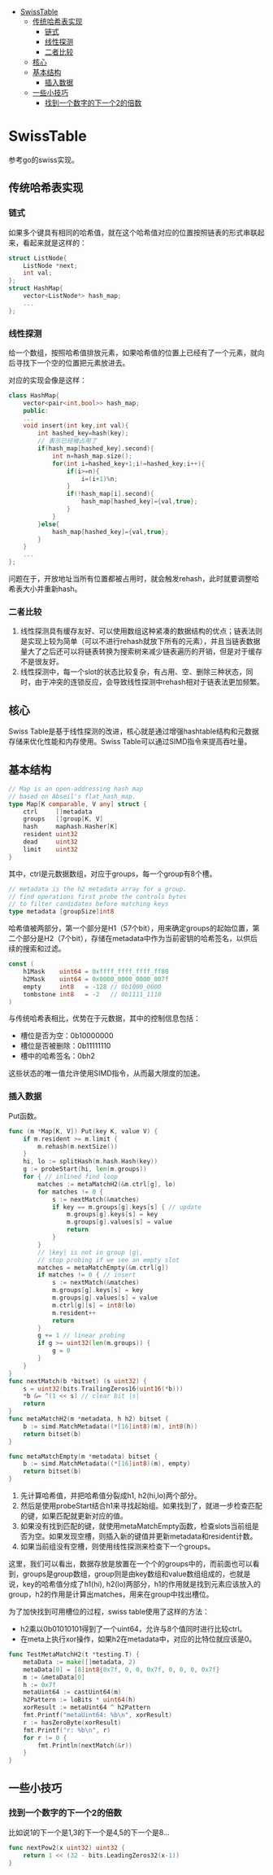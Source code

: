 <!--toc:start-->
- [SwissTable](#swisstable)
  - [传统哈希表实现](#传统哈希表实现)
    - [链式](#链式)
    - [线性探测](#线性探测)
    - [二者比较](#二者比较)
  - [核心](#核心)
  - [基本结构](#基本结构)
    - [插入数据](#插入数据)
  - [一些小技巧](#一些小技巧)
    - [找到一个数字的下一个2的倍数](#找到一个数字的下一个2的倍数)
<!--toc:end-->

# SwissTable

参考go的swiss实现。

## 传统哈希表实现

### 链式

如果多个键具有相同的哈希值，就在这个哈希值对应的位置按照链表的形式串联起来，看起来就是这样的：

```cpp
struct ListNode{
    ListNode *next;
    int val;
};
struct HashMap{
    vector<ListNode*> hash_map;
    ...
};
```

### 线性探测

给一个数组，按照哈希值排放元素，如果哈希值的位置上已经有了一个元素，就向后寻找下一个空的位置把元素放进去。

对应的实现会像是这样：

```cpp
class HashMap{
    vector<pair<int,bool>> hash_map;
    public:
    ...
    void insert(int key,int val){
        int hashed_key=hash(key);
        // 表示已经被占用了
        if(hash_map[hashed_key].second){
            int n=hash_map.size();
            for(int i=hashed_key+1;i!=hashed_key;i++){
                if(i>=n){
                    i=(i+1)%n;
                }
                if(!hash_map[i].second){
                    hash_map[hashed_key]={val,true};
                }
            }
        }else{
            hash_map[hashed_key]={val,true};
        }
    }
    ...
};
```

问题在于，开放地址当所有位置都被占用时，就会触发rehash，此时就要调整哈希表大小并重新hash。

### 二者比较

1. 线性探测具有缓存友好、可以使用数组这种紧凑的数据结构的优点；链表法则是实现上较为简单（可以不进行rehash就放下所有的元素），并且当链表数据量大了之后还可以将链表转换为搜索树来减少链表遍历的开销，但是对于缓存不是很友好。
2. 线性探测中，每一个slot的状态比较复杂，有占用、空、删除三种状态，同时，由于冲突的连锁反应，会导致线性探测中rehash相对于链表法更加频繁。

## 核心

Swiss Table是基于线性探测的改进，核心就是通过增强hashtable结构和元数据存储来优化性能和内存使用。Swiss Table可以通过SIMD指令来提高吞吐量。

## 基本结构

```go
// Map is an open-addressing hash map
// based on Abseil's flat_hash_map.
type Map[K comparable, V any] struct {
    ctrl     []metadata
    groups   []group[K, V]
    hash     maphash.Hasher[K]
    resident uint32
    dead     uint32
    limit    uint32
}
```

其中，ctrl是元数据数组，对应于groups，每一个group有8个槽。

```go
// metadata is the h2 metadata array for a group.
// find operations first probe the controls bytes
// to filter candidates before matching keys
type metadata [groupSize]int8
```

哈希值被两部分，第一个部分是H1（57个bit），用来确定groups的起始位置，第二个部分是H2（7个bit），存储在metadata中作为当前密钥的哈希签名，以供后续的搜索和过滤。

```go
const (
    h1Mask    uint64 = 0xffff_ffff_ffff_ff80
    h2Mask    uint64 = 0x0000_0000_0000_007f
    empty     int8   = -128 // 0b1000_0000
    tombstone int8   = -2   // 0b1111_1110
)
```

与传统哈希表相比，优势在于元数据，其中的控制信息包括：
- 槽位是否为空：0b10000000
- 槽位是否被删除：0b11111110
- 槽中的哈希签名：0bh2

这些状态的唯一值允许使用SIMD指令，从而最大限度的加速。

### 插入数据

Put函数。
```go
func (m *Map[K, V]) Put(key K, value V) {
    if m.resident >= m.limit {
        m.rehash(m.nextSize())
    }
    hi, lo := splitHash(m.hash.Hash(key))
    g := probeStart(hi, len(m.groups))
    for { // inlined find loop
        matches := metaMatchH2(&m.ctrl[g], lo)
        for matches != 0 {
            s := nextMatch(&matches)
            if key == m.groups[g].keys[s] { // update
                m.groups[g].keys[s] = key
                m.groups[g].values[s] = value
                return
            }
        }
        // |key| is not in group |g|,
        // stop probing if we see an empty slot
        matches = metaMatchEmpty(&m.ctrl[g])
        if matches != 0 { // insert
            s := nextMatch(&matches)
            m.groups[g].keys[s] = key
            m.groups[g].values[s] = value
            m.ctrl[g][s] = int8(lo)
            m.resident++
            return
        }
        g += 1 // linear probing
        if g >= uint32(len(m.groups)) {
            g = 0
        }
    }
}
func nextMatch(b *bitset) (s uint32) {
    s = uint32(bits.TrailingZeros16(uint16(*b)))
    *b &= ^(1 << s) // clear bit |s|
    return
}
func metaMatchH2(m *metadata, h h2) bitset {
    b := simd.MatchMetadata((*[16]int8)(m), int8(h))
    return bitset(b)
}

func metaMatchEmpty(m *metadata) bitset {
    b := simd.MatchMetadata((*[16]int8)(m), empty)
    return bitset(b)
}
```
1. 先计算哈希值，并把哈希值分裂成h1, h2(hi,lo)两个部分。
2. 然后是使用probeStart结合h1来寻找起始组。如果找到了，就进一步检查匹配的键，如果匹配就更新对应的值。
3. 如果没有找到匹配的键，就使用metaMatchEmpty函数，检查slots当前组是否为空。如果发现空槽，则插入新的键值并更新metadata和resident计数。
4. 如果当前组没有空槽，则使用线性探测来检查下一个groups。

这里，我们可以看出，数据存放是放置在一个个的groups中的，而前面也可以看到，groups是group数组，group则是由key数组和value数组组成的，也就是说，key的哈希值分成了h1(hi), h2(lo)两部分，h1的作用就是找到元素应该放入的group，h2的作用是计算出matches，用来在group中找出槽位。

为了加快找到可用槽位的过程，swiss table使用了这样的方法：

- h2乘以0b01010101得到了一个uint64，允许与8个值同时进行比较ctrl。
- 在meta上执行xor操作，如果h2在metadata中，对应的比特位就应该是0。

```go
func TestMetaMatchH2(t *testing.T) {
    metaData := make([]metadata, 2)
    metaData[0] = [8]int8{0x7f, 0, 0, 0x7f, 0, 0, 0, 0x7f}
    m := &metaData[0]
    h := 0x7f
    metaUint64 := castUint64(m)
    h2Pattern := loBits * uint64(h)
    xorResult := metaUint64 ^ h2Pattern
    fmt.Printf("metaUint64: %b\n", xorResult)
    r := hasZeroByte(xorResult)
    fmt.Printf("r: %b\n", r)
    for r != 0 {
        fmt.Println(nextMatch(&r))
    }
}
```

## 一些小技巧

### 找到一个数字的下一个2的倍数

比如说1的下一个是1,3的下一个是4,5的下一个是8...

```go
func nextPow2(x uint32) uint32 {
    return 1 << (32 - bits.LeadingZeros32(x-1))
}
```
